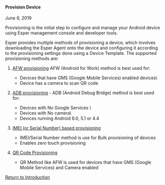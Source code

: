 #### Provision Device

June 6, 2019

Provisioning is the initial step to configure and manage your Android device using Esper management console and developer tools.

Esper provides multiple methods of provisioning a device, which involves downloading the Esper Agent onto the device and configuring it according to the provisioning settings done using a Device Template. The supported provisioning methods are:

1.  [AFW provisioning](/afw-provisioning/index.md) AFW (Android for Work) method is best used for:
    * Devices that have GMS (Google Mobile Services) enabled  devices\
    * Device has a camera to scan QR code

2.  [ADB provisioning](/adb-provisioning/index.md) - ADB (Android Debug Bridge) method is best used for:
    * Devices with No Google Services \
    * Devices with No camera\
    * Devices running  Android 6.0, 5.1 or 4.4

3.  [IMEI (or Serial Number) based provisioning](imei-or-serial-number-based-provisioning/index.md) 
    * IMEI/Serial Number method is use for Bulk provisioning of devices
    * Enables zero touch provisioning

4.  [QR Code Provisioning ](qr-code-provisioning/index.md)
    * QR Method like AFW is used for devices that have GMS (Google Mobile Services) and Camera enabled 

[Return to Introduction](../index.md)
